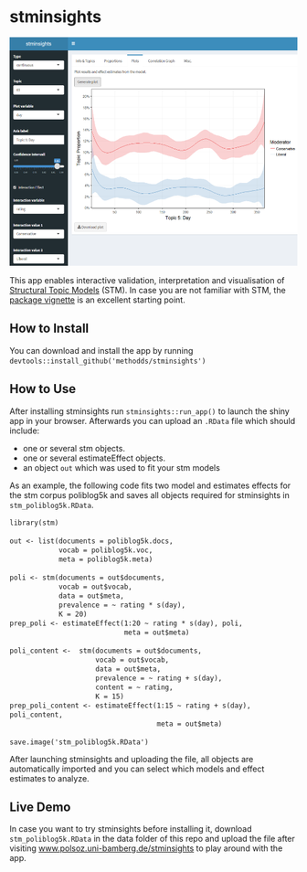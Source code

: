 # stminsights

<img src="/images/stminsights_interface.PNG" width="600" height="400">

This app enables interactive validation, interpretation and visualisation of [Structural Topic Models](http://structuraltopicmodel.com) (STM). In case you are not familiar with STM, the [package vignette](https://cran.r-project.org/web/packages/stm/vignettes/stmVignette.pdf) is an excellent starting point.


## How to Install

You can download and install the app by running ``devtools::install_github('methodds/stminsights')``

## How to Use

After installing stminsights run ``stminsights::run_app()`` to launch the shiny app in your browser. Afterwards you can upload an `.RData` file which should include:

- one or several stm objects.
- one or several estimateEffect objects.
- an object `out` which was used to fit your stm models

As an example, the following code fits two model and estimates effects for the stm corpus poliblog5k and saves all objects required for stminsights in `stm_poliblog5k.RData`. 


```
library(stm)

out <- list(documents = poliblog5k.docs,
            vocab = poliblog5k.voc,
            meta = poliblog5k.meta)

poli <- stm(documents = out$documents, 
            vocab = out$vocab,
            data = out$meta, 
            prevalence = ~ rating * s(day),
            K = 20)
prep_poli <- estimateEffect(1:20 ~ rating * s(day), poli,
                            meta = out$meta)

poli_content <-  stm(documents = out$documents, 
                     vocab = out$vocab,
                     data = out$meta, 
                     prevalence = ~ rating + s(day),
                     content = ~ rating,
                     K = 15)  
prep_poli_content <- estimateEffect(1:15 ~ rating + s(day), poli_content,
                                    meta = out$meta)

save.image('stm_poliblog5k.RData')
```

After launching stminsights and uploading the file, all objects are automatically imported  and you can select which models and effect estimates to analyze.

## Live Demo

In case you want to try stminsights before installing it,  download `stm_poliblog5k.RData` in the data folder of this repo and upload the file after visiting www.polsoz.uni-bamberg.de/stminsights to play around with the app.


